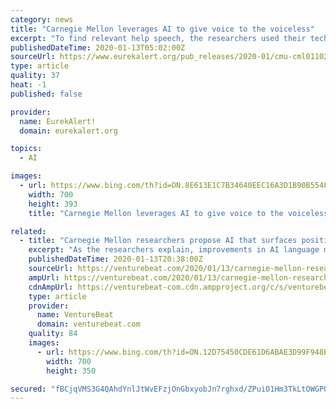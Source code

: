 ```yaml
---
category: news
title: "Carnegie Mellon leverages AI to give voice to the voiceless"
excerpt: "To find relevant help speech, the researchers used their technique to search more than a quarter of a million comments from YouTube in what they believe is the first AI-focused analysis of the Rohingya refugee crisis. They will present their findings at the Association for the Advancement of Artificial Intelligence annual conference ..."
publishedDateTime: 2020-01-13T05:02:00Z
sourceUrl: https://www.eurekalert.org/pub_releases/2020-01/cmu-cml011020.php
type: article
quality: 37
heat: -1
published: false

provider:
  name: EurekAlert!
  domain: eurekalert.org

topics:
  - AI

images:
  - url: https://www.bing.com/th?id=ON.8E613E1C7B34640EEC16A3D1B90B554F
    width: 700
    height: 393
    title: "Carnegie Mellon leverages AI to give voice to the voiceless"

related:
  - title: "Carnegie Mellon researchers propose AI that surfaces positive online comments"
    excerpt: "As the researchers explain, improvements in AI language models — which learn from many examples to predict what words are likely to occur in a given sentence — made it possible to analyze such large quantities of text. The study’s contribution was a technique enabling those models to digest short texts originating from South Asia ..."
    publishedDateTime: 2020-01-13T20:38:00Z
    sourceUrl: https://venturebeat.com/2020/01/13/carnegie-mellon-researchers-propose-ai-that-surfaces-positive-online-comments/
    ampUrl: https://venturebeat.com/2020/01/13/carnegie-mellon-researchers-propose-ai-that-surfaces-positive-online-comments/amp/
    cdnAmpUrl: https://venturebeat-com.cdn.ampproject.org/c/s/venturebeat.com/2020/01/13/carnegie-mellon-researchers-propose-ai-that-surfaces-positive-online-comments/amp/
    type: article
    provider:
      name: VentureBeat
      domain: venturebeat.com
    quality: 84
    images:
      - url: https://www.bing.com/th?id=ON.12D75450CDE61D6ABAE3D99F948EDB8C
        width: 700
        height: 350

secured: "fBCjqVMS3G4QAhdYnlJtWvEFzjOnGbxyobJn7rghxd/ZPuiO1Hm3TkLtOWGPQz0taE8qo7kjmb8RjbTWbqW7Zq5dxoF6ySXKpe+btcp1vKgpdt1KTDIjS/OMOtURob6lXIP2CqrxNMNOW4Fvv5J7qLWenHFFK6FMO22Jd1ylanafbpgHY9fygSbjXXEQP6HXJERvDFL1IlnrLborkZ18EGsJ+9CLkFywTSlpgwhO8LEkVL44LsxddOHGcmLmVHUPHdpeS+VretpzgeSYpOGlSQ==;SREbcQApQVRgY/NJfosw9g=="
---
```


